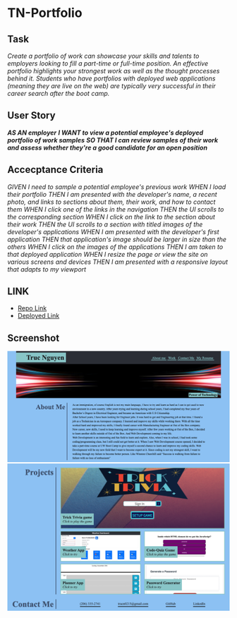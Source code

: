 # TN-Portfolio
## Task
*Create a portfolio of work can showcase your skills and talents to employers looking to fill a part-time or full-time position. An effective portfolio highlights your strongest work as well as the thought processes behind it. Students who have portfolios with deployed web applications (meaning they are live on the web) are typically very successful in their career search after the boot camp.*

## User Story
***AS AN employer***
***I WANT to view a potential employee's deployed portfolio of work samples***
***SO THAT I can review samples of their work and assess whether they're a good candidate for an open position***

## Accecptance Criteria
*GIVEN I need to sample a potential employee's previous work*
*WHEN I load their portfolio*
*THEN I am presented with the developer's name, a recent photo, and links to sections about them, their work, and how to contact them*
*WHEN I click one of the links in the navigation*
*THEN the UI scrolls to the corresponding section*
*WHEN I click on the link to the section about their work*
*THEN the UI scrolls to a section with titled images of the developer's applications*
*WHEN I am presented with the developer's first application*
*THEN that application's image should be larger in size than the others*
*WHEN I click on the images of the applications*
*THEN I am taken to that deployed application*
*WHEN I resize the page or view the site on various screens and devices*
*THEN I am presented with a responsive layout that adapts to my viewport*

## LINK
* [Repo Link](https://github.com/trucn0215/TN-Portfolio)
* [Deployed Link](https://trucn0215.github.io/TN-Portfolio/)

## Screenshot
![Portfolio Screenshot](img/Portfolio-Snap.png)
![Part 2](img/Portfolio-Part2.png)